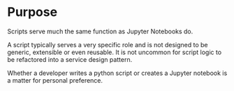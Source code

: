 # Purpose
Scripts serve much the same function as Jupyter Notebooks do.  

A script typically serves a very specific role and is not designed to be generic, extensible or even reusable.  It is not uncommon for script logic to be refactored into a service design pattern.

Whether a developer writes a python script or creates a Jupyter notebook is a matter for personal preference.